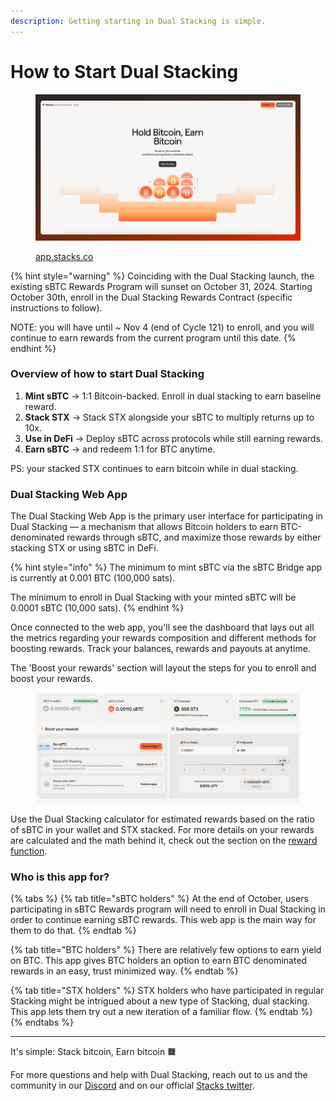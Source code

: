 ```yaml
---
description: Getting starting in Dual Stacking is simple.
---
```


# How to Start Dual Stacking

<figure><img src="../../.gitbook/assets/Group 316124782.png" alt=""><figcaption><p><a href="http://app.stacks.co/">app.stacks.co</a></p></figcaption></figure>

{% hint style="warning" %}
Coinciding with the Dual Stacking launch, the existing sBTC Rewards Program will sunset on October 31, 2024. Starting October 30th, enroll in the Dual Stacking Rewards Contract (specific instructions to follow).&#x20;

NOTE: you will have until \~ Nov 4 (end of Cycle 121) to enroll, and you will continue to earn rewards from the current program until this date.
{% endhint %}

### **Overview of how to start Dual Stacking**

1. **Mint sBTC** → 1:1 Bitcoin-backed. Enroll in dual stacking to earn baseline reward.
2. **Stack STX** → Stack STX alongside your sBTC to multiply returns up to 10x.
3. **Use in DeFi** → Deploy sBTC across protocols while still earning rewards.
4. **Earn sBTC** → and redeem 1:1 for BTC anytime.

PS: your stacked STX continues to earn bitcoin while in dual stacking.

### Dual Stacking Web App

The Dual Stacking Web App is the primary user interface for participating in Dual Stacking — a mechanism that allows Bitcoin holders to earn BTC-denominated rewards through sBTC, and maximize those rewards by either stacking STX or using sBTC in DeFi.

{% hint style="info" %}
The minimum to mint sBTC via the sBTC Bridge app is currently at 0.001 BTC (100,000 sats).

The minimum to enroll in Dual Stacking with your minted sBTC will be 0.0001 sBTC (10,000 sats).
{% endhint %}

Once connected to the web app, you'll see the dashboard that lays out all the metrics regarding your rewards composition and different methods for boosting rewards. Track your balances, rewards and payouts at anytime.

The 'Boost your rewards' section will layout the steps for you to enroll and boost your rewards.

<div data-with-frame="true"><figure><img src="../../.gitbook/assets/image 75 (2).png" alt=""><figcaption></figcaption></figure></div>

Use the Dual Stacking calculator for estimated rewards based on the ratio of sBTC in your wallet and STX stacked. For more details on your rewards are calculated and the math behind it, check out the section on the [reward function](../economic-model.md#reward-function-parameters).

### Who is this app for?

{% tabs %}
{% tab title="sBTC holders" %}
At the end of October, users participating in sBTC Rewards program will need to enroll in Dual Stacking in order to continue earning sBTC rewards. This web app is the main way for them to do that.
{% endtab %}

{% tab title="BTC holders" %}
There are relatively few options to earn yield on BTC. This app gives BTC holders an option to earn BTC denominated rewards in an easy, trust minimized way.
{% endtab %}

{% tab title="STX holders" %}
STX holders who have participated in regular Stacking might be intrigued about a new type of Stacking, dual stacking. This app lets them try out a new iteration of a familiar flow.
{% endtab %}
{% endtabs %}

***

It's simple: Stack bitcoin, Earn bitcoin 🟧

For more questions and help with Dual Stacking, reach out to us and the community in our [Discord](https://discord.gg/5DJaBrf) and on our official [Stacks twitter](https://twitter.com/Stacks).
